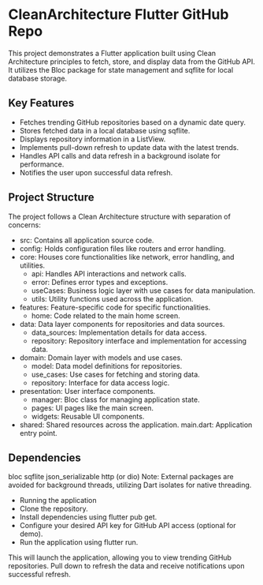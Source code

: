 # CleanArchitecture Flutter GitHub Repo
This project demonstrates a Flutter application built using Clean Architecture principles to fetch, store, and display data from the GitHub API. It utilizes the Bloc package for state management and sqflite for local database storage.

## Key Features
- Fetches trending GitHub repositories based on a dynamic date query.
- Stores fetched data in a local database using sqflite.
- Displays repository information in a ListView.
- Implements pull-down refresh to update data with the latest trends.
- Handles API calls and data refresh in a background isolate for performance.
- Notifies the user upon successful data refresh.

## Project Structure
The project follows a Clean Architecture structure with separation of concerns:

- src: Contains all application source code.
- config: Holds configuration files like routers and error handling.
- core: Houses core functionalities like network, error handling, and utilities.
    - api: Handles API interactions and network calls.
    - error: Defines error types and exceptions.
    - useCases: Business logic layer with use cases for data manipulation.
    - utils: Utility functions used across the application.
- features: Feature-specific code for specific functionalities.
    - home: Code related to the main home screen.
- data: Data layer components for repositories and data sources.
    - data_sources: Implementation details for data access.
    - repository: Repository interface and implementation for accessing data.
- domain: Domain layer with models and use cases.
    - model: Data model definitions for repositories.
    - use_cases: Use cases for fetching and storing data.
    - repository: Interface for data access logic.
- presentation: User interface components.
    - manager: Bloc class for managing application state.
    - pages: UI pages like the main screen.
    - widgets: Reusable UI components.
- shared: Shared resources across the application.
main.dart: Application entry point.

## Dependencies
bloc
sqflite
json_serializable
http (or dio)
Note: External packages are avoided for background threads, utilizing Dart isolates for native threading.

- Running the application
- Clone the repository.
- Install dependencies using flutter pub get.
- Configure your desired API key for GitHub API access (optional for demo).
- Run the application using flutter run.

This will launch the application, allowing you to view trending GitHub repositories. Pull down to refresh the data and receive notifications upon successful refresh.

